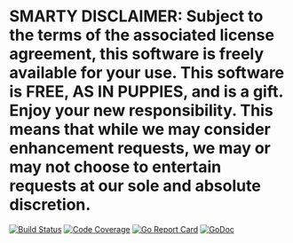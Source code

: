 # SMARTY DISCLAIMER: Subject to the terms of the associated license agreement, this software is freely available for your use. This software is FREE, AS IN PUPPIES, and is a gift. Enjoy your new responsibility. This means that while we may consider enhancement requests, we may or may not choose to entertain requests at our sole and absolute discretion.

[![Build Status](https://travis-ci.org/smartystreets/satisfy.svg?branch=master)](https://travis-ci.org/smartystreets/satisfy)
[![Code Coverage](https://codecov.io/gh/smartystreets/satisfy/branch/master/graph/badge.svg)](https://codecov.io/gh/smartystreets/satisfy)
[![Go Report Card](https://goreportcard.com/badge/github.com/smartystreets/satisfy)](https://goreportcard.com/report/github.com/smartystreets/satisfy)
[![GoDoc](https://godoc.org/github.com/smartystreets/satisfy?status.svg)](http://godoc.org/github.com/smartystreets/satisfy)
